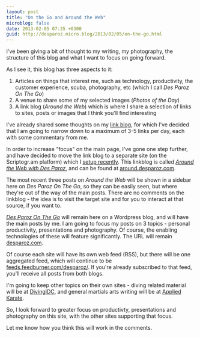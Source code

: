 ```yaml
---
layout: post
title: "On the Go and Around the Web"
microblog: false
date: 2013-02-05 07:35 +0300
guid: http://desparoz.micro.blog/2013/02/05/on-the-go.html
---
```

<p>I've been giving a bit of thought to my writing, my photography, the structure of this blog and what I want to focus on going forward.</p>
<p>As I see it, this blog has three aspects to it:</p>
<ol>
<li>Articles on things that interest me, such as technology, productivity, the customer experience, scuba, photography, etc (which I call <em>Des Paroz On The Go</em>)</li>
<li>A venue to share some of my selected images (<em>Photos of the Day</em>)</li>
<li>A link blog (<em>Around the Web</em>) which is where I share a selection of links to sites, posts or images that I think you'll find interesting</li>
</ol>
<p>I've already shared some thoughts on my <a href="/blog/2013/01/28/around-the-web-my-link-blog">link blog</a>, for which I've decided that I am going to narrow down to a maximum of 3-5 links per day, each with some commentary from me. </p>
<p>In order to increase "focus" on the main page, I've gone one step further, and have decided to move the link blog to a separate site (on the Scriptogr.am platform) which I <a href="/blog/2013/01/24/setting-up-a-scriptogr-am-blog">setup recently</a>. This linkblog is called <a href="http://static.squarespace.com/static/50125136c4aa13a9a2853087/51552f40e4b0868e8c0e37e6/51552f7ce4b0868e8c0e3dad/1364537212412/#img"><em>Around the Web with Des Paroz</em></a>, and can be found at <a href="http://static.squarespace.com/static/50125136c4aa13a9a2853087/51552f40e4b0868e8c0e37e6/51552f7ce4b0868e8c0e3dad/1364537212412/#img">around.desparoz.com</a>.</p>
<p>The most recent three posts on <em>Around the Web</em> will be shown in a sidebar here on <em>Des Paroz On The Go</em>, so they can be easily seen, but where they're out of the way of the main posts. There are no comments on the linkblog - the idea is to visit the target site and for you to interact at that source, if you want to.</p>
<p><a href="http://static.squarespace.com/static/50125136c4aa13a9a2853087/51552f40e4b0868e8c0e37e6/51552f7ce4b0868e8c0e3dad/1364537212412/#img"><em>Des Paroz On The Go</em></a> will remain here on a Wordpress blog, and will have the main posts by me. I am going to focus my posts on 3 topics - personal productivity, presentations and photography. Of course, the enabling technologies of these will feature significantly. The URL will remain <a href="http://static.squarespace.com/static/50125136c4aa13a9a2853087/51552f40e4b0868e8c0e37e6/51552f7ce4b0868e8c0e3dad/1364537212412/#img">desparoz.com</a>.</p>
<p>Of course each site will have its own web feed (RSS), but there will be one aggregated feed, which will continue to be <a href="http://feeds.feedburner.com/desparoz/">feeds.feedburner.com/desparoz/</a>. If you're already subscribed to that feed, you'll receive all posts from both blogs. </p>
<p>I'm going to keep other topics on their own sites - diving related material will be at <a href="http://static.squarespace.com/static/50125136c4aa13a9a2853087/51552f40e4b0868e8c0e37e6/51552f7ce4b0868e8c0e3dad/1364537212412/#img">DivingIDC</a>, and general martials arts writing will be at <a href="http://static.squarespace.com/static/50125136c4aa13a9a2853087/51552f40e4b0868e8c0e37e6/51552f7ce4b0868e8c0e3dad/1364537212412/#img">Applied Karate</a>.</p>
<p>So, I look forward to greater focus on productivty, presentations and photography on this site, with the other sites supporting that focus.</p>
<p>Let me know how you think this will work in the comments.</p>
